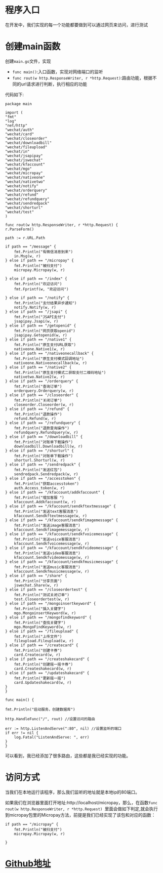 # 程序入口

在开发中，我们实现的每一个功能都要做到可以通过网页来访问，进行测试

# 创建main函数

创建`main.go`文件，实现

-	`func main()`:入口函数，实现对网络端口的监听
-	`func rout(w http.ResponseWriter, r *http.Request)`:路由功能，根据不同的url请求进行判断，执行相应的功能

代码如下:


	package main

	import (
	"fmt"
	"log"
	"net/http"
	"wechat/auth"
	"wechat/card"
	"wechat/closeorder"
	"wechat/downloadbill"
	"wechat/fileupload"
	"wechat/in"
	"wechat/jsapipay"
	"wechat/jswechat"
	"wechat/kfaccount"
	"wechat/mgo"
	"wechat/micropay"
	"wechat/nativeone"
	"wechat/nativetwo"
	"wechat/notify"
	"wechat/orderquery"
	"wechat/refund"
	"wechat/refundquery"
	"wechat/sendredpack"
	"wechat/shorturl"
	"wechat/test"
	)

	func rout(w http.ResponseWriter, r *http.Request) {
	r.ParseForm()

	path := r.URL.Path

	if path == "/message" {
		fmt.Println("有微信消息到来")
		in.Msg(w, r)
	} else if path == "/micropay" {
		fmt.Println("被扫支付")
		micropay.Micropay(w, r)

	} else if path == "/index" {
		fmt.Println("欢迎访问")
		fmt.Fprintf(w, "欢迎访问")

	} else if path == "/notify" {
		fmt.Println("支付结果异步通知")
		notify.Notify(w, r)
	} else if path == "/jsapi" {
		fmt.Println("JSAPI支付")
		jsapipay.Jsapi(w, r)
	} else if path == "/getopenid" {
		fmt.Println("网页获取openid")
		jsapipay.Getopenid(w, r)
	} else if path == "/native1" {
		fmt.Println("原生支付URL获取")
		nativeone.Native1(w, r)
	} else if path == "/nativeonecallback" {
		fmt.Println("原生支付模式回调地址")
		nativeone.Nativeonecallback(w, r)
	} else if path == "/native2" {
		fmt.Println("原生支付模式二获取支付二维码地址")
		nativetwo.Native2(w, r)
	} else if path == "/orderquery" {
		fmt.Println("查询订单")
		orderquery.Orderquery(w, r)
	} else if path == "/closeorder" {
		fmt.Println("关闭订单")
		closeorder.Closeorder(w, r)
	} else if path == "/refund" {
		fmt.Println("退款操作")
		refund.Refund(w, r)
	} else if path == "/refundquery" {
		fmt.Println("退款查询操作")
		refundquery.Refundquery(w, r)
	} else if path == "/downloadbill" {
		fmt.Println("对账单下载操作")
		downloadbill.Downloadbill(w, r)
	} else if path == "/shorturl" {
		fmt.Println("对账单下载操作")
		shorturl.Shorturl(w, r)
	} else if path == "/sendredpack" {
		fmt.Println("发送红包")
		sendredpack.Sendredpack(w, r)
	} else if path == "/accesstoken" {
		fmt.Println("获取accesstoken")
		auth.Access_token(w, r)
	} else if path == "/kfaccount/addkfaccount" {
		fmt.Println("增加客服 ")
		kfaccount.Addkfaccount(w, r)
	} else if path == "/kfaccount/sendkftextmessage" {
		fmt.Println("发送text客服消息")
		kfaccount.Sendkftextmessage(w, r)
	} else if path == "/kfaccount/sendkfimagemessage" {
		fmt.Println("发送image客服消息")
		kfaccount.Sendkfimagemessage(w, r)
	} else if path == "/kfaccount/sendkfvoicemessage" {
		fmt.Println("发送voice客服消息")
		kfaccount.Sendkfvoicemessage(w, r)
	} else if path == "/kfaccount/sendkfvideomessage" {
		fmt.Println("发送video客服消息")
		kfaccount.Sendkfvideomessage(w, r)
	} else if path == "/kfaccount/sendkfmusicmessage" {
		fmt.Println("发送music客服消息")
		kfaccount.Sendkfmusicmessage(w, r)
	} else if path == "/share" {
		fmt.Println("分享页面")
		jswechat.Share(w, r)
	} else if path == "/closeordertest" {
		fmt.Println("测试关闭订单")
		test.Closeordertest(w, r)
	} else if path == "/mongoinsertkeyword" {
		fmt.Println("插入关键字")
		mgo.MongoinsertKeyword(w, r)
	} else if path == "/mongofindkeyword" {
		fmt.Println("查找关键字")
		mgo.MongoFindKeyword(w, r)
	} else if path == "/fileupload" {
		fmt.Println("上传文件")
		fileupload.Fileupload(w, r)
	} else if path == "/createcard" {
		fmt.Println("创建卡券")
		card.Createcard(w, r)
	} else if path == "/createshakecard" {
		fmt.Println("创建摇一摇卡券")
		card.Createshakecard(w, r)
	} else if path == "/updateshakecard" {
		fmt.Println("更新摇一摇")
		card.Updateshakecard(w, r)
	}
	}

	func main() {

	fmt.Println("启动服务，创建数据库")

	http.HandleFunc("/", rout) //设置访问的路由

	err := http.ListenAndServe(":80", nil) //设置监听的端口
	if err != nil {
		log.Fatal("ListenAndServe: ", err)
	}
	}

可以看到，我已经添加了很多路由，这些都是我已经实现的功能。

# 访问方式

当我们在本地运行该程序，那么我们监听的地址就是本地ip的80端口。


如果我们在浏览器里面打开地址:http://localhost/micropay，那么，在函数`func rout(w http.ResponseWriter, r *http.Request) `里面会做如下判定,就会执行到micropay包里的Micropay方法，前提是我们已经实现了该包和对应的函数：

	if path == "/micropay" {
		fmt.Println("被扫支付")
		micropay.Micropay(w, r)

	}


# [Github地址](https://github.com/luciscode/wechat/tree/master/src/wechat/main.go)